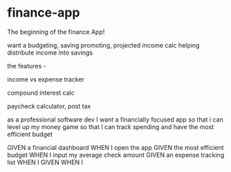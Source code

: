 # finance-app

The beginning of the finance App! 

want a budgeting, saving promoting, projected income calc
helping distribute income into savings 


the features -

income vs expense tracker

compound interest calc 

paycheck calculator, post tax



as a professional software dev
I want a financially focused app so that i can level up my money game
so that I can track spending and have the most efficient budget 

GIVEN a financial dashboard 
WHEN I open the app
GIVEN the most efficient budget 
WHEN I input my average check amount 
GIVEN an expense tracking list 
WHEN I
GIVEN 
WHEN I
